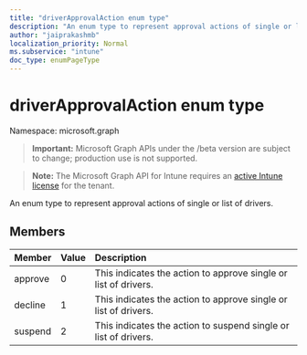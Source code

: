 ```yaml
---
title: "driverApprovalAction enum type"
description: "An enum type to represent approval actions of single or list of drivers."
author: "jaiprakashmb"
localization_priority: Normal
ms.subservice: "intune"
doc_type: enumPageType
---
```


# driverApprovalAction enum type

Namespace: microsoft.graph

> **Important:** Microsoft Graph APIs under the /beta version are subject to change; production use is not supported.

> **Note:** The Microsoft Graph API for Intune requires an [active Intune license](https://go.microsoft.com/fwlink/?linkid=839381) for the tenant.

An enum type to represent approval actions of single or list of drivers.

## Members
|Member|Value|Description|
|:---|:---|:---|
|approve|0|This indicates the action to approve single or list of drivers.|
|decline|1|This indicates the action to approve single or list of drivers.|
|suspend|2|This indicates the action to suspend single or list of drivers.|
